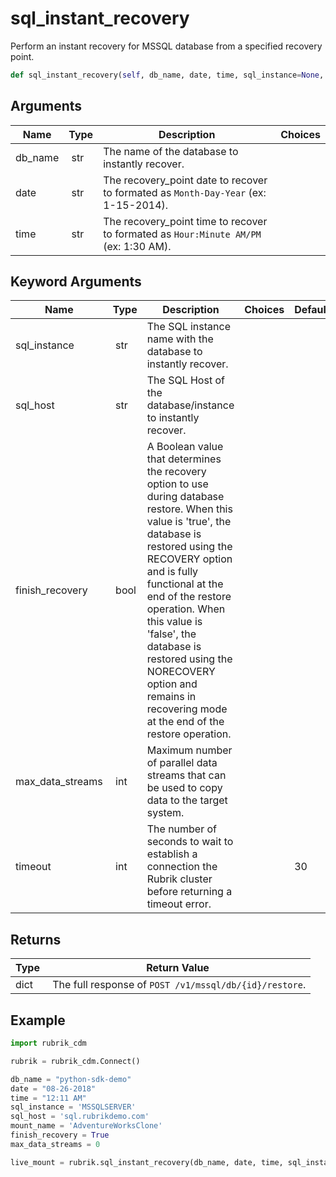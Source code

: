 # sql_instant_recovery

Perform an instant recovery for MSSQL database from a specified recovery point.

```py
def sql_instant_recovery(self, db_name, date, time, sql_instance=None, sql_host=None, finish_recovery=True, max_data_streams=0, timeout=30):
```

## Arguments

| Name        | Type | Description                                                                 | Choices |
|-------------|------|-----------------------------------------------------------------------------|---------|
| db_name  | str | The name of the database to instantly recover. |  |
| date  | str | The recovery_point date to recover to formated as `Month-Day-Year` (ex: 1-15-2014). |  |
| time  | str | The recovery_point time to recover to formated as `Hour:Minute AM/PM` (ex: 1:30 AM). |  |

## Keyword Arguments

| Name        | Type | Description                                                                 | Choices | Default |
|-------------|------|-----------------------------------------------------------------------------|---------|---------|
| sql_instance  | str | The SQL instance name with the database to instantly recover. |  |  |
| sql_host  | str | The SQL Host of the database/instance to instantly recover. |  |  |
| finish_recovery  | bool | A Boolean value that determines the recovery option to use during database restore. When this value is 'true', the database is restored using the RECOVERY option and is fully functional at the end of the restore operation. When this value is 'false', the database is restored using the NORECOVERY option and remains in recovering mode at the end of the restore operation. |  |  |
| max_data_streams  | int | Maximum number of parallel data streams that can be used to copy data to the target system. |  |  |
| timeout  | int | The number of seconds to wait to establish a connection the Rubrik cluster before returning a timeout error.  |  | 30 |

## Returns

| Type | Return Value                                                                                  |
|------|-----------------------------------------------------------------------------------------------|
| dict | The full response of `POST /v1/mssql/db/{id}/restore`. |



## Example

```py
import rubrik_cdm

rubrik = rubrik_cdm.Connect()

db_name = "python-sdk-demo"
date = "08-26-2018"
time = "12:11 AM"
sql_instance = 'MSSQLSERVER'
sql_host = 'sql.rubrikdemo.com'
mount_name = 'AdventureWorksClone'
finish_recovery = True
max_data_streams = 0

live_mount = rubrik.sql_instant_recovery(db_name, date, time, sql_instance, sql_host, finish_recovery, max_data_streams)
```
